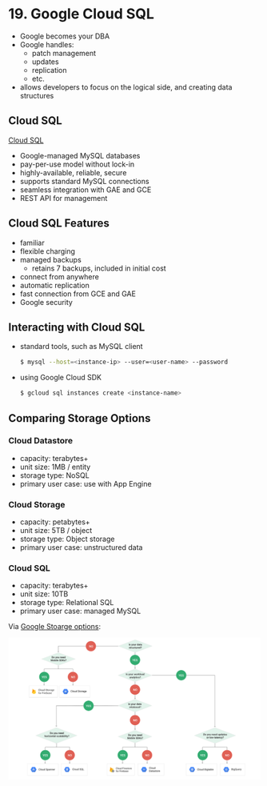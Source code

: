 # 19. Google Cloud SQL

- Google becomes your DBA
- Google handles:
    - patch management
    - updates
    - replication
    - etc.
- allows developers to focus on the logical side, and creating data structures

## Cloud SQL

[Cloud SQL](https://cloud.google.com/sql/)

- Google-managed MySQL databases
- pay-per-use model without lock-in
- highly-available, reliable, secure
- supports standard MySQL connections
- seamless integration with GAE and GCE
- REST API for management

## Cloud SQL Features

- familiar
- flexible charging
- managed backups
    - retains 7 backups, included in initial cost
- connect from anywhere
- automatic replication
- fast connection from GCE and GAE
- Google security

## Interacting with Cloud SQL

- standard tools, such as MySQL client

    ```bash
    $ mysql --host=<instance-ip> --user=<user-name> --password
    ```
- using Google Cloud SDK

    ```bash
    $ gcloud sql instances create <instance-name>
    ```
    
## Comparing Storage Options

### Cloud Datastore

- capacity: terabytes+
- unit size: 1MB / entity
- storage type: NoSQL
- primary user case: use with App Engine

### Cloud Storage

- capacity: petabytes+
- unit size: 5TB / object
- storage type: Object storage
- primary user case: unstructured data

### Cloud SQL

- capacity: terabytes+
- unit size: 10TB
- storage type: Relational SQL
- primary user case: managed MySQL

Via [Google Stoarge options](https://cloud.google.com/storage-options/):

![Storage flow chart](./assets/19-flow-chart.svg)

